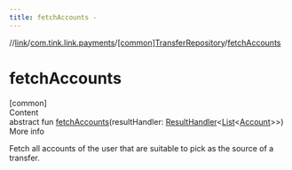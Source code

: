 ```yaml
---
title: fetchAccounts -
---
```

//[link](../../index.md)/[com.tink.link.payments](../index.md)/[[common]TransferRepository](index.md)/[fetchAccounts](fetch-accounts.md)



# fetchAccounts  
[common]  
Content  
abstract fun [fetchAccounts](fetch-accounts.md)(resultHandler: [ResultHandler](../../com.tink.service.handler/[common]-result-handler/index.md)<[List](https://kotlinlang.org/api/latest/jvm/stdlib/kotlin.collections/-list/index.html)<[Account](../../com.tink.model.account/[common]-account/index.md)>>)  
More info  


Fetch all accounts of the user that are suitable to pick as the source of a transfer.

  



